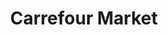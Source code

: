 ---
title: "Carrefour Market"
url: /toulouse/carrefour-market-avenue-de-lombez/
shop: Supermarkt
---